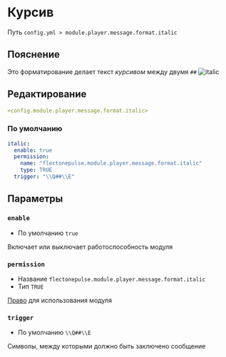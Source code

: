 # Курсив
Путь `config.yml > module.player.message.format.italic`

## Пояснение
Это форматирование делает текст _курсивом_ между двумя `##`
![italic](/italic.png)

## Редактирование
```yaml
<config.module.player.message.format.italic>
```

### По умолчанию
```yaml
italic:
  enable: true
  permission:
    name: "flectonepulse.module.player.message.format.italic"
    type: TRUE
  trigger: "\\Q##\\E"
```

## Параметры

### `enable`
- По умолчанию `true`

Включает или выключает работоспособность модуля

### `permission`
- Название `flectonepulse.module.player.message.format.italic`
- Тип `TRUE`

[Право](/ru/config/module/#пояснение) для использования модуля

### `trigger`
- По умолчанию `\\Q##\\E`

Символы, между которыми должно быть заключено сообщение